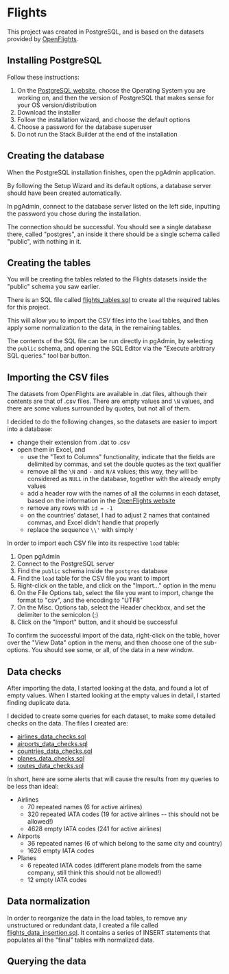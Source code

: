 # Flights

This project was created in PostgreSQL, and is based on the datasets provided by [OpenFlights](https://openflights.org/data).

## Installing PostgreSQL

Follow these instructions:
1. On the [PostgreSQL website](https://www.postgresql.org/download/), choose the Operating System you are working on, and then the version of PostgreSQL that makes sense for your OS version/distribution
2. Download the installer
3. Follow the installation wizard, and choose the default options
4. Choose a password for the database superuser
5. Do not run the Stack Builder at the end of the installation  

## Creating the database

When the PostgreSQL installation finishes, open the pgAdmin application.

By following the Setup Wizard and its default options, a database server should have been created automatically.

In pgAdmin, connect to the database server listed on the left side, inputting the password you chose during the installation.

The connection should be successful. You should see a single database there, called "postgres", an inside it there should be a single schema called "public", with nothing in it.

## Creating the tables

You will be creating the tables related to the Flights datasets inside the "public" schema you saw earlier.

There is an SQL file called [flights_tables.sql](./flights_tables.sql) to create all the required tables for this project.

This will allow you to import the CSV files into the `load` tables, and then apply some normalization to the data, in the remaining tables.

The contents of the SQL file can be run directly in pgAdmin, by selecting the `public` schema, and opening the SQL Editor via the "Execute arbitrary SQL queries." tool bar button.

## Importing the CSV files

The datasets from OpenFlights are available in .dat files, although their contents are that of .csv files. There are empty values and `\N` values, and there are some values surrounded by quotes, but not all of them.

I decided to do the following changes, so the datasets are easier to import into a database:
- change their extension from .dat to .csv
- open them in Excel, and
  - use the "Text to Columns" functionality, indicate that the fields are delimited by commas, and set the double quotes as the text qualifier
  - remove all the `\N` and `-` and `N/A` values; this way, they will be considered as `NULL` in the database, together with the already empty values
  - add a header row with the names of all the columns in each dataset, based on the information in the [OpenFlights website](https://openflights.org/data)
  - remove any rows with `id = -1`
  - on the countries' dataset, I had to adjust 2 names that contained commas, and Excel didn't handle that properly
  - replace the sequence `\\'` with simply `'`

In order to import each CSV file into its respective `load` table:
1. Open pgAdmin
2. Connect to the PostgreSQL server
3. Find the `public` schema inside the `postgres` database
4. Find the `load` table for the CSV file you want to import
5. Right-click on the table, and click on the "Import..." option in the menu
6. On the File Options tab, select the file you want to import, change the format to "csv", and the encoding to "UTF8"
7. On the Misc. Options tab, select the Header checkbox, and set the delimiter to the semicolon (;)
8. Click on the "Import" button, and it should be successful

To confirm the successful import of the data, right-click on the table, hover over the "View Data" option in the menu, and then choose one of the sub-options. You should see some, or all, of the data in a new window.

## Data checks

After importing the data, I started looking at the data, and found a lot of empty values. When I started looking at the empty values in detail, I started finding duplicate data.

I decided to create some queries for each dataset, to make some detailed checks on the data. The files I created are:
- [airlines_data_checks.sql](./airlines_data_checks.sql)
- [airports_data_checks.sql](./airports_data_checks.sql)
- [countries_data_checks.sql](./countries_data_checks.sql)
- [planes_data_checks.sql](./planes_data_checks.sql)
- [routes_data_checks.sql](./routes_data_checks.sql)

In short, here are some alerts that will cause the results from my queries to be less than ideal:
- Airlines
  - 70 repeated names (6 for active airlines)
  - 320 repeated IATA codes (19 for active airlines -- this should not be allowed!)
  - 4628 empty IATA codes (241 for active airlines)
- Airports
  - 36 repeated names (6 of which belong to the same city and country)
  - 1626 empty IATA codes
- Planes
  - 6 repeated IATA codes (different plane models from the same company, still think this should not be allowed!)
  - 12 empty IATA codes

## Data normalization

In order to reorganize the data in the load tables, to remove any unstructured or redundant data, I created a file called [flights_data_insertion.sql](./flights_data_insertion.sql).
It contains a series of INSERT statements that populates all the "final" tables with normalized data.

## Querying the data

